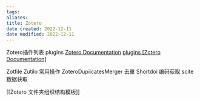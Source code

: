 ```yaml
---
tags: 
aliases: 
title: Zotero
date created: 2022-12-11
date modified: 2022-12-11
---
```


Zotero插件列表
plugins [Zotero Documentation](https://www.zotero.org/support/plugins)
[plugins [Zotero Documentation]](https://www.zotero.org/support/plugins)


Zotfile
Zutilo    常用操作
ZoteroDupiicatesMerger    去重
Shortdoi   编码荻取
scite 数据获取

[[Zotero 文件夹组织结构模板]]